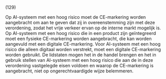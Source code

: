 (129)

Op AI-systeem met een hoog risico moet de CE-markering worden aangebracht om aan te geven dat zij in overeenstemming zijn met deze verordening, zodat het vrije verkeer ervan op de interne markt mogelijk is. Op AI-systeem met een hoog risico die in een product zijn geïntegreerd moet een fysieke CE-markering worden aangebracht, die kan worden aangevuld met een digitale CE-markering. Voor AI-systeem met een hoog risico die alleen digitaal worden verstrekt, moet een digitale CE-markering worden gebruikt. De lidstaten mogen het in de handel brengen en het in gebruik stellen van AI-systeem met een hoog risico die aan de in deze verordening vastgelegde eisen voldoen en waarop de CE-markering is aangebracht, niet op ongerechtvaardigde wijze belemmeren.
